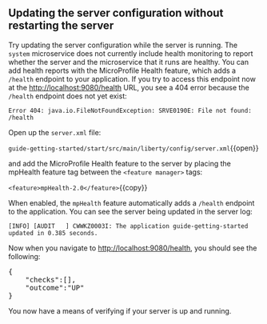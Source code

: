 ## Updating the server configuration without restarting the server
Try updating the server configuration while the server is running. The `system` microservice does not currently include health monitoring to report whether the server and the microservice that it runs are healthy. You can add health reports with the MicroProfile Health feature, which adds a `/health` endpoint to your application. If you try to access this endpoint now at the  <a href="https://[[HOST_SUBDOMAIN]]-9080-[[KATACODA_HOST]].environments.katacoda.com/health"> http://localhost:9080/health</a> URL, you see a 404 error because the `/health` endpoint does not yet exist:

`Error 404: java.io.FileNotFoundException: SRVE0190E: File not found: /health`

Open up the `server.xml` file:

`guide-getting-started/start/src/main/liberty/config/server.xml`{{open}}

and add the MicroProfile Health feature to the server by placing the mpHealth feature tag between the `<feature manager>` tags:

`<feature>mpHealth-2.0</feature>`{{copy}}

When enabled, the `mpHealth` feature automatically adds a `/health` endpoint to the application. You can see the server being updated in the server log:

`[INFO] [AUDIT   ] CWWKZ0003I: The application guide-getting-started updated in 0.385 seconds.`

Now when you navigate to <a href="https://[[HOST_SUBDOMAIN]]-9080-[[KATACODA_HOST]].environments.katacoda.com/health"> http://localhost:9080/health</a>, you should see the following:
<pre>
{
    "checks":[],
    "outcome":"UP"
}
</pre>

You now have a means of verifying if your server is up and running.
